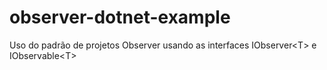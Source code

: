 # observer-dotnet-example
Uso do padrão de projetos Observer usando as interfaces IObserver&lt;T> e IObservable&lt;T>
